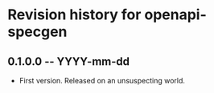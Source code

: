 # Revision history for openapi-specgen

## 0.1.0.0 -- YYYY-mm-dd

* First version. Released on an unsuspecting world.
